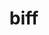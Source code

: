 ---
category: 4-letters
denotation: null
name: biff
reference_link: https://www.etymonline.com/word/biff
root_language: null
root_name: null
title: biff
type: free
word_sums:
- respelling: biff
  sum: 'Biff + '
---